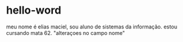 # hello-word
meu nome é elias maciel, sou aluno de sistemas da informação. estou cursando mata 62.
"alteraçoes no campo nome"
